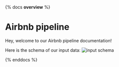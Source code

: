 {% docs __overview__ %}
# Airbnb pipeline

Hey, welcome to our Airbnb pipeline documentation!

Here is the schema of our input data:
![input schema](/assets/input_schema.png)

{% enddocs %}